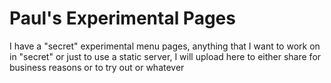 # Paul's Experimental Pages

I have a "secret" experimental menu pages, anything that I want to work on in "secret" or just to use a static server, I will upload here to either share for business reasons or to try out or whatever
